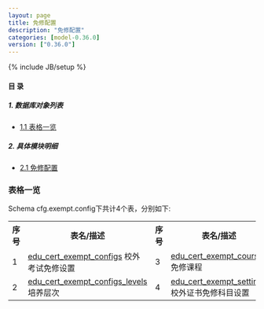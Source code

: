 ```yaml
---
layout: page
title: 免修配置 
description: "免修配置"
categories: [model-0.36.0]
version: ["0.36.0"]
---
```

{% include JB/setup %}

#### 目 录

##### 1. 数据库对象列表
  * [1.1 表格一览](index.html#表格一览)

##### 2. 具体模块明细
* [2.1 免修配置](/model/cfg/exempt.config/all.html)

### 表格一览
Schema cfg.exempt.config下共计4个表，分别如下:

<table class="table table-bordered table-striped table-condensed">
  <tr>
    <th class="info_header text-center">序号</th>
    <th class="info_header">表名/描述</th>
    <th class="info_header text-center">序号</th>
    <th class="info_header">表名/描述</th>
  </tr>
  <tr>
    <td>1</td>
    <td><a href="/model/cfg/exempt.config/all.html#表格-edu_cert_exempt_configs-校外考试免修设置">edu_cert_exempt_configs</a> 校外考试免修设置</td>
    <td>3</td>
    <td><a href="/model/cfg/exempt.config/all.html#表格-edu_cert_exempt_courses-免修课程">edu_cert_exempt_courses</a> 免修课程</td>
  </tr>
  <tr>
    <td>2</td>
    <td><a href="/model/cfg/exempt.config/all.html#表格-edu_cert_exempt_configs_levels-培养层次">edu_cert_exempt_configs_levels</a> 培养层次</td>
    <td>4</td>
    <td><a href="/model/cfg/exempt.config/all.html#表格-edu_cert_exempt_settings-校外证书免修科目设置">edu_cert_exempt_settings</a> 校外证书免修科目设置</td>
  </tr>
</table>

